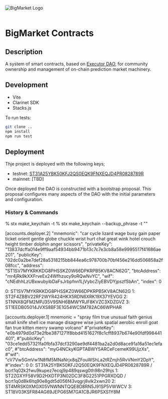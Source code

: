 <img src="https://brightblock.org/logo/bm-logo-kight-blue.png" alt="BigMarket Logo" style="width: auto; max-width: 500px; display: inline-block; margin: 1rem auto;align:left;" />

# BigMarket Contracts

## Description

A system of smart contracts, based on [Executor DAO](https://github.com/Clarity-Innovation-Lab/executor-dao),
for community ownership and management of on-chain prediction market machinery.

## Development

- Vite
- Clarinet SDK
- Stacks.js

To run tests:

```bash
git clone ..
npm install
npm run test
```

## Deployment

Thje project is deployed with the following keys;

- testnet: [ST31A25YBK50KFJ2QS0EQK9FNXEQJD4PR0828789R](https://explorer.hiro.so/address/ST31A25YBK50KFJ2QS0EQK9FNXEQJD4PR0828789R?chain=testnet)
- mainnet: [TBD]

Once deployed the DAO is constructed with a bootstrap proposal. This proposal configures many aspects of the DAO with the initial
parameters and configuration.

### History & Commands

% stx make_keychain -t
% stx make_keychain --backup_phrase -t ""

[accounts.deployer.2]
"mnemonic": "car cycle lizard wage busy gain paper ticket orient gentle globe chuckle wrist hurt chat great wink hotel crouch height timber dolphin anger scissors",
"privateKey": "13837dcffa014e9ff9aaf54934bb9471b13c7c7e3cb8a58e9995517f41686ae201",
"publicKey": "02dc0a2be7def28a5318215bb844ea6c978700b70bf456e216dd506858a2f08fcc",
"address": "ST1SV7MYKRKKDG8PHSSKZ0W66DPKRPB5KV8ACN62G",
"btcAddress": "mr4jRk9kXXFrveEx24Wfhzucy9oRQwNvYC",
"wif": "cNEdhhLzUBxwubyibDaFsJrbpfnn1LjVybcZiyEBVDYjpszfSbAn",
"index": 0

0: ST1SV7MYKRKKDG8PHSSKZ0W66DPKRPB5KV8ACN62G
1: ST2F4ZBBV22RF2WYR424HKX5RDN6XRK19X37YEVGG
2: STNNX8QFM2MPJ35V9SNH6BMWYRJF8KVZC3XDZGVZ
3: ST1EEDB05014JVXS8BF3E1G54WC5M782AC66WPHAR

[accounts.deployer.1]
mnemonic = "spray film true unusual faith genius small knife shell ice manage disagree wise junk spatial aerobic enroll goat fan true kitten merry swamp volcano"
#"privateKey": "e0b4979d0d73e2fbe3871271f8bbd4151627f8c1cff8937b674e90fdf998441401",
#"publicKey": "03ce1edd57321fa0fbfa37dcf3290ae9df4481ba2a2d0d8ace91a16a51ec1efac0",
#"btcAddress": "myG4NCkyKGPTABWY5ARCeFcemeK99UjzXs",
#"wif": "cV7Vw5GmVw1N8fM5MNaNrjx8qZFouWShLa2tRZmjh5RvVNmY2DpY",
#"index": 0
0: ST31A25YBK50KFJ2QS0EQK9FNXEQJD4PR0828789R / bcrt1q02k2fwu9kupez7ecqj9p489qswg0th98n29hjs
1: ST2ZGXYF58V9D2HXDTP3N02DC3F8G2251PPGRXDQD / bcrt1q0d8k6ltq90e8gdt5d056f43vqgrj8vlk2xwn20
2: ST4MRSK0XMGX05VNWNNTQQE8D8RN5J91SP5VWWCV
3: ST18V03KSFR84AG69JEPG6SM7GA1CBJR6PSXS1Y8M
